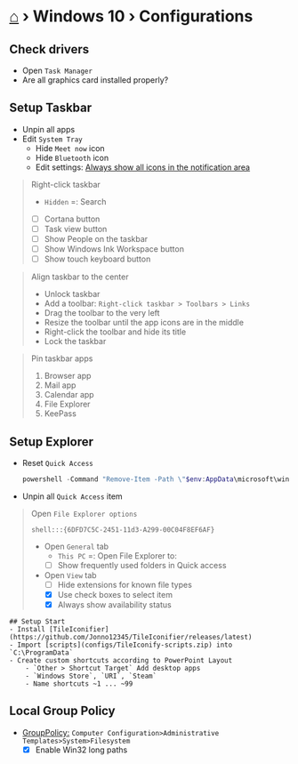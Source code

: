 # [⌂](../README.md) › Windows 10 › Configurations

## Check drivers
- Open `Task Manager`
- Are all graphics card installed properly?

## Setup Taskbar
- Unpin all apps
- Edit `System Tray`
    - Hide `Meet now` icon
    - Hide `Bluetooth` icon
    - Edit settings: [Always show all icons in the notif‌ication area](settings.md#personalization--taskbar)

> Right-click taskbar
> - `Hidden` =: Search
> - [ ] Cortana button
> - [ ] Task view button
> - [ ] Show People on the taskbar
> - [ ] Show Windows Ink Workspace button
> - [ ] Show touch keyboard button

> Align taskbar to the center
> - Unlock taskbar
> - Add a toolbar: `Right-click taskbar > Toolbars > Links`
> - Drag the toolbar to the very left
> - Resize the toolbar until the app icons are in the middle
> - Right-click the toolbar and hide its title
> - Lock the taskbar

> Pin taskbar apps
> 1. Browser app
> 1. Mail app
> 1. Calendar app
> 1. File Explorer
> 1. KeePass

## Setup Explorer
- Reset `Quick Access`
    ```powershell
    powershell -Command "Remove-Item -Path \"$env:AppData\microsoft\windows\Recent\AutomaticDestinations\f01b4d95cf55d32a.automaticDestinations-ms\""
    ```
- Unpin all `Quick Access` item

> Open `File Explorer options`
> ```
> shell:::{6DFD7C5C-2451-11d3-A299-00C04F8EF6AF}
> ```
> - Open `General` tab
>     - `This PC` =: Open File Explorer to:
>     - [ ] Show frequently used folders in Quick access
> - Open `View` tab
>     - [ ] Hide extensions for known file types
>     - [x] Use check boxes to select item
>     - [x] Always show availability status

    ## Setup Start
    - Install [TileIconifier](https://github.com/Jonno12345/TileIconifier/releases/latest)
    - Import [scripts](configs/TileIconify-scripts.zip) into `C:\ProgramData`
    - Create custom shortcuts according to PowerPoint Layout
        - `Other > Shortcut Target` Add desktop apps
        - `Windows Store`, `URI`, `Steam`
        - Name shortcuts ~1 ... ~99

## Local Group Policy
- [GroupPolicy:](how-to-dos.md#edit-local-group-policy) `Computer Configuration>Administrative Templates>System>Filesystem`
    - [x] Enable Win32 long paths 